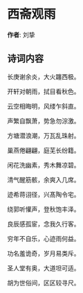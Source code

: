 # 西斋观雨

**作者**: 刘挚

## 诗词内容

长庚谢余炎，大火躔西极。

开轩对朝雨，拭目看秋色。

云空相晦明，风缕乍斜直。

声繁自飘萧，势急勿淙激。

方塘潜浪潮，万瓦乱珠射。

巢燕倦翩翩，庭芜长纷籍。

闲花洗幽素，秀木舞凉碧。

清气醒筋骸，余爽入几席。

迹希蒋诩径，兴髙陶令宅。

绕郭听懽声，登秋饱丰泽。

良辰感孤宦，念我久行客。

穷年不自乐，心迹雨何益。

功名羞诡奇，岁月易类斥。

圣人堂有奥，大道坦可适。

胡为世俗间，区区较寻尺。

